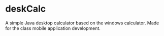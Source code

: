 # deskCalc
A simple Java desktop calculator based on the windows calculator. Made for the class mobile application development.
